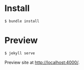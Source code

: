 Install
=======

```bash
$ bundle install
```

Preview
=======

```bash
$ jekyll serve
```

Preview site at [http://localhost:4000/](http://localhost:4000/).
